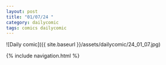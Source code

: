 ```yaml
---
layout: post
title: "01/07/24 "
category: dailycomic
tags: comics dailycomic
---
```

![Daily comic]({{ site.baseurl }}/assets/dailycomic/24_01_07.jpg)

{% include navigation.html %}

